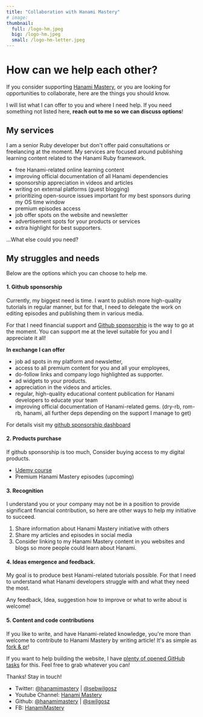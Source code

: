 ```yaml
---
title: "Collaboration with Hanami Mastery"
# image:
thumbnail:
  full: /logo-hm.jpeg
  big: /logo-hm.jpeg
  small: /logo-hm-letter.jpeg
---
```


# How can we help each other?

If you consider supporting [Hanami Mastery](https://hanamimastery.com), or you are looking for opportunities to collaborate, here are the things you should know.

I will list what I can offer to you and where I need help. If you need something not listed here, **reach out to me so we can discuss options**!

## My services

I am a senior Ruby developer but don't offer paid consultations or freelancing at the moment. My services are focused around publishing learning content related to the Hanami Ruby framework.

- free Hanami-related online learning content
- improving official documentation of all Hanami dependencies
- sponsorship appreciation in videos and articles
- writing on external platforms (guest blogging)
- prioritizing open-source issues important for my best sponsors during my OS time window
- premium episodes access
- job offer spots on the website and newsletter
- advertisement spots for your products or services
- extra highlight for best supporters.

...What else could you need?

## My struggles and needs

Below are the options which you can choose to help me.

#### 1. Github sponsorship

Currently, my biggest need is time. I want to publish more high-quality tutorials in regular manner, but for that, I need to delegate the work on editing episodes and publishing them in various media.

For that I need financial support and [Github sponsorship](https://github.com/sponsors/swilgosz) is the way to go at the moment. You can support me at the level suitable for you and I appreciate it all!

**In exchange I can offer**

- job ad spots in my platform and newsletter,
- access to all premium content for you and all your employees,
- do-follow links and company logo highlighted as supporter.
- ad widgets to your products.
- appreciation in the videos and articles.
- regular, high-quality educational content publication for Hanami developers to educate your team
- improving official documentation of Hanami-related gems. (dry-rb, rom-rb, hanami, all further deps depending on the support I manage to get)

For details visit my [github sponsorship dashboard](https://github.com/sponsors/swilgosz)

#### 2. Products purchase

If github sponsorship is too much, Consider buying access to my digital products.

- [Udemy course](https://www.udemy.com/course/ruby-on-rails-api-the-complete-guide/)
- Premium Hanami Mastery episodes (upcoming)

#### 3. Recognition

I understand you or your company may not be in a position to provide significant financial contribution, so here are other ways to help my initiative to succeed.

1. Share information about Hanami Mastery initiative with others
2. Share my articles and episodes in social media
3. Consider linking to my Hanami Mastery content in you websites and blogs so more people could learn about Hanami.

#### 4. Ideas emergence and feedback.

My goal is to produce best Hanami-related tutorials possible. For that I need to understand what Hanami developers struggle with and what they need the most.

Any feedback, Idea, suggestion how to improve or what to write about is welcome!

#### 5. Content and code contributions

If you like to write, and have Hanami-related knowledge, you're more than welcome to contribute to Hanami Mastery by writing article! It's as simple as [fork & pr](https://github.com/swilgosz/hanamimastery)!

If you want to help building the website, I have [plenty of opened GitHub tasks](https://github.com/swilgosz/hanamimastery/projects/1) for this. Feel free to grab whatever you can!


Thanks! Stay in touch!

- Twitter: [@hanamimastery](https://twitter.com/hanamimastery) | [@sebwilgosz](https://twitter.com/sebwilgosz)
- Youtube Channel: [Hanami Mastery](https://www.youtube.com/channel/UC4Z5nwSfZrUO4NI_n9SY3uQ)
- Github: [@hanamimastery](https://github.com/hanamimastery) | [@swilgosz](https://github.com/swilgosz)
- FB: [HanamiMastery](https://facebook.com/hanamimasteryfb)
